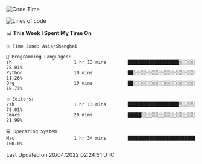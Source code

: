 <!--START_SECTION:waka-->
![Code Time](http://img.shields.io/badge/Code%20Time-697%20hrs%208%20mins-blue)

![Lines of code](https://img.shields.io/badge/From%20Hello%20World%20I%27ve%20Written-22%20Thousand%20lines%20of%20code-blue)

📊 **This Week I Spent My Time On** 

```text
⌚︎ Time Zone: Asia/Shanghai

💬 Programming Languages: 
sh                       1 hr 13 mins        ███████████████████░░░░░░   78.01% 
Python                   10 mins             ██░░░░░░░░░░░░░░░░░░░░░░░   11.26% 
Org                      10 mins             ██░░░░░░░░░░░░░░░░░░░░░░░   10.73%

🔥 Editors: 
Zsh                      1 hr 13 mins        ███████████████████░░░░░░   78.01% 
Emacs                    20 mins             █████░░░░░░░░░░░░░░░░░░░░   21.99%

💻 Operating System: 
Mac                      1 hr 34 mins        █████████████████████████   100.0%

```


 Last Updated on 20/04/2022 02:24:51 UTC
<!--END_SECTION:waka-->
